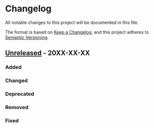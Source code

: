 # Changelog

All notable changes to this project will be documented in this file.

The format is based on [Keep a Changelog](https://keepachangelog.com/en/1.0.0/),
and this project adheres to [Semantic Versioning](https://semver.org/spec/v2.0.0.html).

<!--
Unreleased template stuff

## [Unreleased]
### Added
### Changed
### Deprecated
### Removed
### Fixed
### Security
-->

## [Unreleased] - 20XX-XX-XX
### Added
### Changed
### Deprecated
### Removed
### Fixed




[unreleased]: https://github.com/lethalbit/squishy/compare/543f4d29...main
